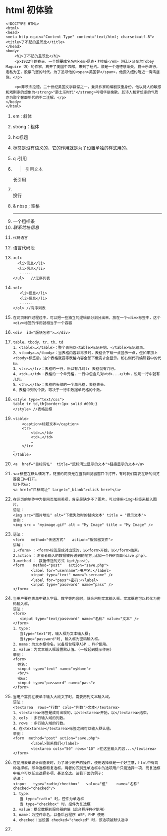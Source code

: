 # html 初体验



```
<!DOCTYPE HTML>
<html>
<head>
<meta http-equiv="Content-Type" content="text/html; charset=utf-8">
<title>了不起的盖茨比</title>
</head>
<body>
    <h1>了不起的盖茨比</h1>
    <p>1922年的春天，一个想要成名名叫<em>尼克•卡拉威</em>（托比•马奎尔Tobey Maguire 饰）的作家，离开了美国中西部，来到了纽约。那是一个道德感渐失，爵士乐流行，走私为王，股票飞涨的时代。为了追寻他的<span>美国梦</span>，他搬入纽约附近一海湾居住。</p>
    
    <p>菲茨杰拉德，二十世纪美国文学巨擘之一，兼具作家和编剧双重身份。他以诗人的敏感和戏剧家的想象为<strong>"爵士乐时代"</strong>吟唱华丽挽歌，其诗人和梦想家的气质亦为那个奢靡年代的不二注解。</p>
</body>
</html>
```

1. em : 斜体

2. strong：粗体

3. hx:标题

4. <span>标签是没有语义的，它的作用就是为了设置单独的样式用的。

5. q :引用

6. <blockquote>引用文本</blockquote> 长引用

7. <br /> 换行

8. & nbsp ;   空格

9. <hr /> 一个粗样条

10. <address>联系地址信息</address>

11. <code>代码语言</code>

12. <pre>语言代码段</pre>

13. ``` &lt;ul&gt;
    <ul>
      <li>信息</li>
      <li>信息</li>
       ......
    </ul>   //无序列表
    ```

14. ```
    <ol>
       <li>信息</li>
       <li>信息</li>
       ......
    </ol> //有序列表
    ```

15. ```
    在网页制作过程过中，可以把一些独立的逻辑部分划分出来，放在一个<div>标签中，这个<div>标签的作用就相当于一个容器
    ```

16. ```
    <div  id="版块名称">…</div>
    ```

17. ```
    table、tbody、tr、th、td
    1、<table>…</table>：整个表格以<table>标记开始、</table>标记结束。
    2、<tbody>…</tbody>：当表格内容非常多时，表格会下载一点显示一点，但如果加上<tbody>标签后，这个表格就要等表格内容全部下载完才会显示。如右侧代码编辑器中的代码。
    3、<tr>…</tr>：表格的一行，所以有几对tr 表格就有几行。
    4、<td>…</td>：表格的一个单元格，一行中包含几对<td>...</td>，说明一行中就有几列。
    5、<th>…</th>：表格的头部的一个单元格，表格表头。
    6、表格中列的个数，取决于一行中数据单元格的个数。
    ```

18. ```
    <style type="text/css">
    table tr td,th{border:1px solid #000;}
    </style> //表格边框
    ```

19. ```
    <table>
        <caption>标题文本</caption>
        <tr>
            <td>…</td>
            <td>…</td>
            …
        </tr>
    …
    </table>
    ```

20. ```
    <a  href="目标网址"  title="鼠标滑过显示的文本">链接显示的文本</a>
    ```

21. ```
    <a>标签在默认情况下，链接的网页是在当前浏览器窗口中打开，有时我们需要在新的浏览器窗口中打开。
    如下代码：
    <a href="目标网址" target="_blank">click here!</a>
    ```

22. ```
    在网页的制作中为使网页炫丽美观，肯定是缺少不了图片，可以使用<img>标签来插入图片。
    语法：
    <img src="图片地址" alt="下载失败时的替换文本" title = "提示文本">
    举例：
    <img src = "myimage.gif" alt = "My Image" title = "My Image" />
    ```

23. ```
    语法：
    <form   method="传送方式"   action="服务器文件">
    讲解：
    1.<form> ：<form>标签是成对出现的，以<form>开始，以</form>结束。
    2.action ：浏览者输入的数据被传送到的地方,比如一个PHP页面(save.php)。
    3.method ： 数据传送的方式（get/post）。
    <form    method="post"   action="save.php">
            <label for="username">用户名:</label>
            <input type="text" name="username" />
            <label for="pass">密码:</label>
            <input type="password" name="pass" />
    </form>
    ```

24. ```
    当用户要在表单中键入字母、数字等内容时，就会用到文本输入框。文本框也可以转化为密码输入框。
    语法：
    <form>
       <input type="text/password" name="名称" value="文本" />
    </form>
    1、type：
       当type="text"时，输入框为文本输入框;
       当type="password"时, 输入框为密码输入框。
    2、name：为文本框命名，以备后台程序ASP 、PHP使用。
    3、value：为文本输入框设置默认值。(一般起到提示作用)
    举例：
    <form>
      姓名：
      <input type="text" name="myName">
      <br/>
      密码：
      <input type="password" name="pass">
    </form>
    ```

25. ```
    当用户需要在表单中输入大段文字时，需要用到文本输入域。
    语法：
    <textarea  rows="行数" cols="列数">文本</textarea>
    1、<textarea>标签是成对出现的，以<textarea>开始，以</textarea>结束。
    2、cols ：多行输入域的列数。
    3、rows ：多行输入域的行数。
    4、在<textarea></textarea>标签之间可以输入默认值。
    举例：
    <form  method="post" action="save.php">
            <label>联系我们</label>
            <textarea cols="50" rows="10" >在这里输入内容...</textarea>
    </form>
    ```

26. ```
    在使用表单设计调查表时，为了减少用户的操作，使用选择框是一个好主意，html中有两种选择框，即单选框和复选框，两者的区别是单选框中的选项用户只能选择一项，而复选框中用户可以任意选择多项，甚至全选。请看下面的例子:
    语法：
    <input   type="radio/checkbox"   value="值"    name="名称"   checked="checked"/>
    1、type:
       当 type="radio" 时，控件为单选框
       当 type="checkbox" 时，控件为复选框
    2、value：提交数据到服务器的值（后台程序PHP使用）
    3、name：为控件命名，以备后台程序 ASP、PHP 使用
    4、checked：当设置 checked="checked" 时，该选项被默认选中
    ```

27. ​

    ​







